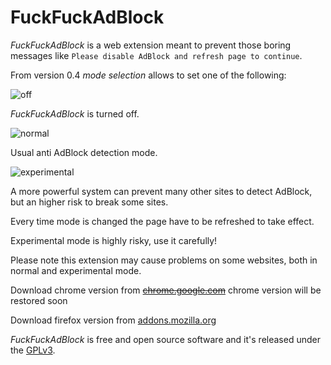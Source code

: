 FuckFuckAdBlock
===============

*FuckFuckAdBlock* is a web extension meant to prevent those boring messages like `Please disable AdBlock and refresh page to continue`.

From version 0.4 *mode selection* allows to set one of the following:

![off](https://cloud.githubusercontent.com/assets/3957026/16162724/805985fe-34d5-11e6-84cf-371567aef34b.jpg)

*FuckFuckAdBlock* is turned off.

![normal](https://cloud.githubusercontent.com/assets/3957026/16162725/805c84de-34d5-11e6-9ce6-ba52a6efdb1e.jpg)

Usual anti AdBlock detection mode.

![experimental](https://cloud.githubusercontent.com/assets/3957026/16162723/8053ef18-34d5-11e6-8653-81eddd029305.jpg)

A more powerful system can prevent many other sites to detect AdBlock, but an higher risk to break some sites.

Every time mode is changed the page have to be refreshed to take effect.

Experimental mode is highly risky, use it carefully!

Please note this extension may cause problems on some websites, both in normal and experimental mode.

Download chrome version from ~~[chrome.google.com](https://chrome.google.com/webstore/detail/fuckfuckadblock/hbpkckdpldklpnkfacfjpjhajmenaejo)~~ chrome version will be restored soon

Download firefox version from [addons.mozilla.org](https://addons.mozilla.org/addon/fuckfuckadblock/)

*FuckFuckAdBlock* is free and open source software and it's released under the [GPLv3](https://github.com/emilianobovetti/FuckFuckAdBlock/blob/master/LICENSE).
